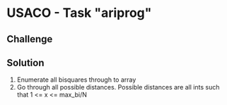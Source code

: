 # USACO - Task "ariprog"

## Challenge

## Solution
1. Enumerate all bisquares through to array
2. Go through all possible distances. Possible distances are all ints such that 1 <= x <= max_bi/N
